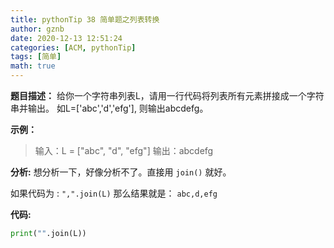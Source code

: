 ```yaml
---
title: pythonTip 38 简单题之列表转换
author: gznb
date: 2020-12-13 12:51:24
categories: [ACM, pythonTip]
tags: [简单]
math: true
---
```


**题目描述：**
给你一个字符串列表L，请用一行代码将列表所有元素拼接成一个字符串并输出。
如L=['abc','d','efg'], 则输出abcdefg。

**示例：**

> 输入：L = ["abc", "d", "efg"]
> 输出：abcdefg

**分析:**
想分析一下，好像分析不了。直接用 `join()` 就好。

如果代码为 : `",".join(L)`  那么结果就是： `abc,d,efg`

**代码:**
```python
print("".join(L))
```

